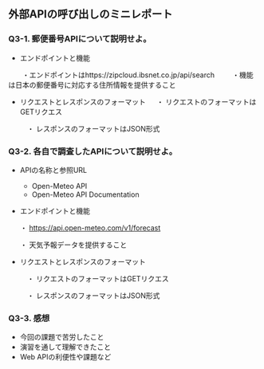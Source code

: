 ## 外部APIの呼び出しのミニレポート
### Q3-1. 郵便番号APIについて説明せよ。
* エンドポイントと機能
  
　　・エンドポイントはhttps://zipcloud.ibsnet.co.jp/api/search
　
  　・機能は日本の郵便番号に対応する住所情報を提供すること
* リクエストとレスポンスのフォーマット
　 ・ リクエストのフォーマットはGETリクエス
  
  　・ レスポンスのフォーマットはJSON形式
### Q3-2. 各自で調査したAPIについて説明せよ。
* APIの名称と参照URL
    * Open-Meteo API
    * Open-Meteo API Documentation
* エンドポイントと機能

  ・ https://api.open-meteo.com/v1/forecast
  
  ・ 天気予報データを提供すること
* リクエストとレスポンスのフォーマット

  　・ リクエストのフォーマットはGETリクエス
  
  　・ レスポンスのフォーマットはJSON形式
### Q3-3. 感想
* 今回の課題で苦労したこと
* 演習を通して理解できたこと
* Web APIの利便性や課題など

